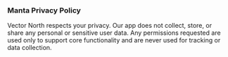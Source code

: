 ### Manta Privacy Policy

Vector North respects your privacy. Our app does not collect, store, or share any personal or sensitive user data. Any permissions requested are used only to support core functionality and are never used for tracking or data collection.
